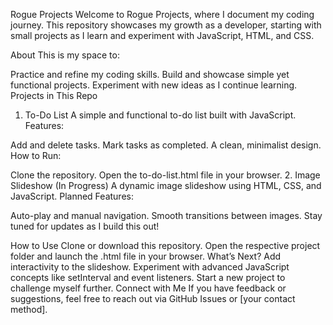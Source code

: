 Rogue Projects
Welcome to Rogue Projects, where I document my coding journey. This repository showcases my growth as a developer, starting with small projects as I learn and experiment with JavaScript, HTML, and CSS.

About
This is my space to:

Practice and refine my coding skills.
Build and showcase simple yet functional projects.
Experiment with new ideas as I continue learning.
Projects in This Repo
1. To-Do List
A simple and functional to-do list built with JavaScript.
Features:

Add and delete tasks.
Mark tasks as completed.
A clean, minimalist design.
How to Run:

Clone the repository.
Open the to-do-list.html file in your browser.
2. Image Slideshow (In Progress)
A dynamic image slideshow using HTML, CSS, and JavaScript.
Planned Features:

Auto-play and manual navigation.
Smooth transitions between images.
Stay tuned for updates as I build this out!

How to Use
Clone or download this repository.
Open the respective project folder and launch the .html file in your browser.
What’s Next?
Add interactivity to the slideshow.
Experiment with advanced JavaScript concepts like setInterval and event listeners.
Start a new project to challenge myself further.
Connect with Me
If you have feedback or suggestions, feel free to reach out via GitHub Issues or [your contact method].

